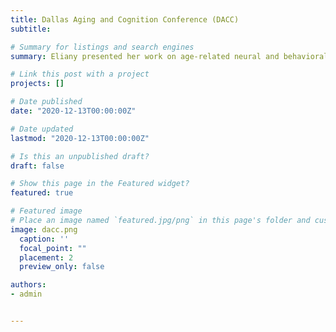 ```yaml
---
title: Dallas Aging and Cognition Conference (DACC)
subtitle:

# Summary for listings and search engines
summary: Eliany presented her work on age-related neural and behavioral shifts of navigation strategy at the Dallas Aging and Cognition Conference on February 25th, 2023

# Link this post with a project
projects: []

# Date published
date: "2020-12-13T00:00:00Z"

# Date updated
lastmod: "2020-12-13T00:00:00Z"

# Is this an unpublished draft?
draft: false

# Show this page in the Featured widget?
featured: true

# Featured image
# Place an image named `featured.jpg/png` in this page's folder and customize its options here.
image: dacc.png
  caption: ''
  focal_point: ""
  placement: 2
  preview_only: false

authors:
- admin


---
```

